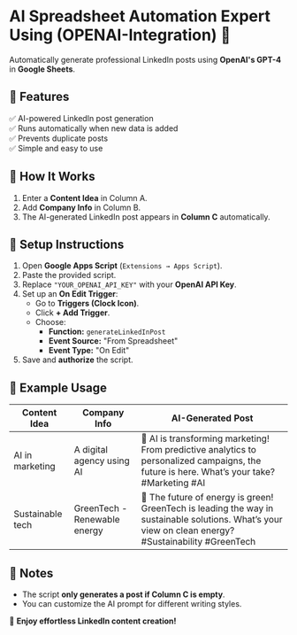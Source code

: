 
# **AI Spreadsheet Automation Expert Using (OPENAI-Integration)** 🚀  
Automatically generate professional LinkedIn posts using **OpenAI's GPT-4** in **Google Sheets**.  

## **🔹 Features**  
✅ AI-powered LinkedIn post generation  
✅ Runs automatically when new data is added  
✅ Prevents duplicate posts  
✅ Simple and easy to use  

## **🔹 How It Works**  
1. Enter a **Content Idea** in Column A.  
2. Add **Company Info** in Column B.  
3. The AI-generated LinkedIn post appears in **Column C** automatically.  

## **🔹 Setup Instructions**  
1. Open **Google Apps Script** (`Extensions → Apps Script`).  
2. Paste the provided script.  
3. Replace `"YOUR_OPENAI_API_KEY"` with your **OpenAI API Key**.  
4. Set up an **On Edit Trigger**:  
   - Go to **Triggers (Clock Icon)**.  
   - Click **+ Add Trigger**.  
   - Choose:  
     - **Function:** `generateLinkedInPost`  
     - **Event Source:** "From Spreadsheet"  
     - **Event Type:** "On Edit"  
5. Save and **authorize** the script.  

## **🔹 Example Usage**  
| Content Idea | Company Info | AI-Generated Post |
|-------------|-------------|--------------------|
| AI in marketing | A digital agency using AI | 🚀 AI is transforming marketing! From predictive analytics to personalized campaigns, the future is here. What’s your take? #Marketing #AI |
| Sustainable tech | GreenTech - Renewable energy | 🌱 The future of energy is green! GreenTech is leading the way in sustainable solutions. What’s your view on clean energy? #Sustainability #GreenTech |

## **🔹 Notes**  
- The script **only generates a post if Column C is empty**.  
- You can customize the AI prompt for different writing styles.  

🚀 **Enjoy effortless LinkedIn content creation!**  

